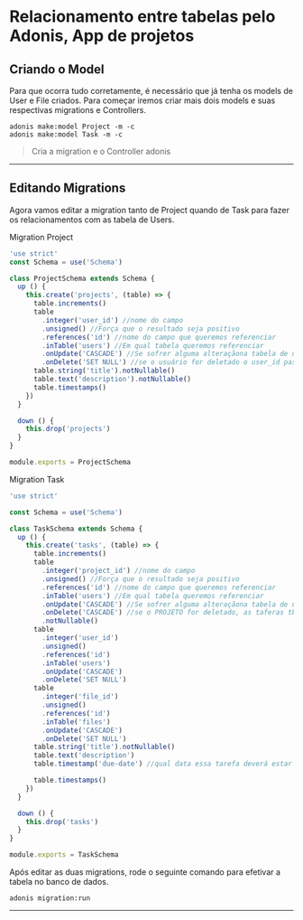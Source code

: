 # Relacionamento entre tabelas pelo Adonis, App de projetos

## Criando o Model

Para que ocorra tudo corretamente, é necessário que já tenha os models de User e File criados. Para começar iremos criar mais dois models e suas respectivas migrations e Controllers.

```
adonis make:model Project -m -c 
adonis make:model Task -m -c 
```

> Cria a migration e o Controller adonis

---

## Editando Migrations

Agora vamos editar a migration tanto de Project quando de Task para fazer os relacionamentos com as tabela de Users.

Migration Project

```js
'use strict'
const Schema = use('Schema')

class ProjectSchema extends Schema {
  up () {
    this.create('projects', (table) => {
      table.increments()
      table
        .integer('user_id') //nome do campo
        .unsigned() //Força que o resultado seja positivo
        .references('id') //nome do campo que queremos referenciar
        .inTable('users') //Em qual tabela queremos referenciar
        .onUpdate('CASCADE') //Se sofrer alguma alteraçãona tabela de user, essa tabela tbm sofrerá alteração
        .onDelete('SET NULL') //se o usuário for deletado o user_id passa a ser nulo
      table.string('title').notNullable()
      table.text('description').notNullable()
      table.timestamps()
    })
  }

  down () {
    this.drop('projects')
  }
}

module.exports = ProjectSchema
```

Migration Task

```js
'use strict'

const Schema = use('Schema')

class TaskSchema extends Schema {
  up () {
    this.create('tasks', (table) => {
      table.increments()
      table
        .integer('project_id') //nome do campo
        .unsigned() //Força que o resultado seja positivo
        .references('id') //nome do campo que queremos referenciar
        .inTable('users') //Em qual tabela queremos referenciar
        .onUpdate('CASCADE') //Se sofrer alguma alteraçãona tabela de user, essa tabela tbm sofrerá alteração
        .onDelete('CASCADE') //se o PROJETO for deletado, as taferas tbm serão deletadas automaticamente
        .notNullable()
      table
        .integer('user_id')
        .unsigned()
        .references('id')
        .inTable('users')
        .onUpdate('CASCADE')
        .onDelete('SET NULL')
      table
        .integer('file_id')
        .unsigned()
        .references('id')
        .inTable('files')
        .onUpdate('CASCADE')
        .onDelete('SET NULL')
      table.string('title').notNullable()
      table.text('description')
      table.timestamp('due-date') //qual data essa tarefa deverá estar atualizada

      table.timestamps()
    })
  }

  down () {
    this.drop('tasks')
  }
}

module.exports = TaskSchema
```

Após editar as duas migrations, rode o seguinte comando para efetivar a tabela no banco de dados.

```
adonis migration:run
```

---

